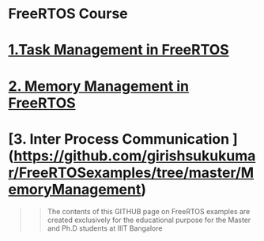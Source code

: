 # FreeRTOS Course 

# [1.Task Management in FreeRTOS ](https://github.com/girishsukukumar/FreeRTOSexamples/blob/master/TaskManagement/readme.md)
# [2. Memory Management in FreeRTOS ](https://github.com/girishsukukumar/FreeRTOSexamples/tree/master/MemoryManagement)

# [3. Inter Process Communication ] (https://github.com/girishsukukumar/FreeRTOSexamples/tree/master/MemoryManagement)

>> The contents of this GITHUB page on FreeRTOS examples are created exclusively for the educational purpose for the Master and Ph.D students at IIIT Bangalore
